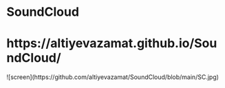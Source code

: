# SoundCloud
<h1>https://altiyevazamat.github.io/SoundCloud/</h1>
![screen](https://github.com/altiyevazamat/SoundCloud/blob/main/SC.jpg)
